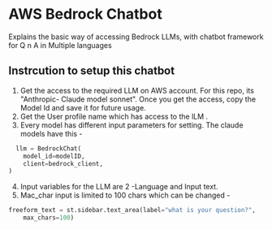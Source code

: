 # AWS Bedrock Chatbot
Explains the basic way of accessing Bedrock LLMs, with chatbot framework for Q n A in Multiple languages

## Instrcution to setup this chatbot
1. Get the access to the required LLM on AWS account. For this repo, its "Anthropic- Claude model sonnet". Once you get the access, copy the Model Id and save it for future usage.
2. Get the User profile name which has access to the lLM .
3. Every model has different input parameters for setting. The claude models have this -
  
```py
  llm = BedrockChat(
    model_id=modelID,
    client=bedrock_client,
)
```
4. Input variables for the LLM are 2 -Language and Input text.
5. Mac_char input is limited to 100 chars which can be changed -
```py
freeform_text = st.sidebar.text_area(label="what is your question?",
    max_chars=100)
```

